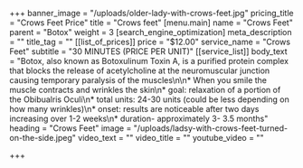 +++
banner_image = "/uploads/older-lady-with-crows-feet.jpg"
pricing_title = "Crows Feet Price"
title = "Crows feet"
[menu.main]
name = "Crows Feet"
parent = "Botox"
weight = 3
[search_engine_optimization]
meta_description = ""
title_tag = ""
[[list_of_prices]]
price = "$12.00"
service_name = "Crows Feet"
subtitle = "30 MINUTES (PRICE PER UNIT)"
[[service_list]]
body_text = "Botox, also known as Botoxulinum Toxin A, is a purified protein complex that blocks the release of acetylcholine at the neuromuscular junction causing temporary paralysis of the muscles\n\n* When you smile the muscle contracts and wrinkles the skin\n* goal: relaxation of a portion of the Obibualris Oculi\n* total units: 24-30 units (could be less depending on how many wrinkles)\n* onset: results are noticeable after two days increasing over 1-2 weeks\n* duration- approximately 3- 3.5 months"
heading = "Crows Feet"
image = "/uploads/ladsy-with-crows-feet-turned-on-the-side.jpeg"
video_text = ""
video_title = ""
youtube_video = ""

+++
